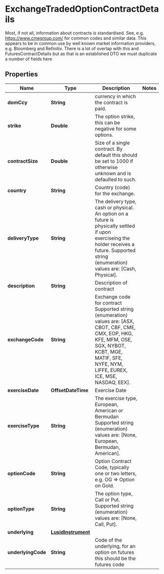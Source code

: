 

# ExchangeTradedOptionContractDetails

Most, if not all, information about contracts is standardised. See, e.g. https://www.cmegroup.com/ for  common codes and similar data. This appears to be in common use by well known market information providers, e.g. Bloomberg and Refinitiv.  There is a lot of overlap with this and FuturesContractDetails but as that is an established DTO we must duplicate a number of fields here

## Properties

Name | Type | Description | Notes
------------ | ------------- | ------------- | -------------
**domCcy** | **String** | currency in which the contract is paid. | 
**strike** | **Double** | The option strike, this can be negative for some options. | 
**contractSize** | **Double** | Size of a single contract. By default this should be set to 1000 if otherwise unknown and is defaulted to such. | 
**country** | **String** | Country (code) for the exchange. | 
**deliveryType** | **String** | The delivery type, cash or physical. An option on a future is physically settled if upon exerciseing the  holder receives a future.  Supported string (enumeration) values are: [Cash, Physical]. | 
**description** | **String** | Description of contract | 
**exchangeCode** | **String** | Exchange code for contract  Supported string (enumeration) values are: [ASX, CBOT, CBF, CME, CMX, EOP, HKG, KFE, MFM, OSE, SGX, NYBOT, KCBT, MGE, MATIF, SFE, NYFE, NYM, LIFFE, EUREX, ICE, MSE, NASDAQ, EEX]. | 
**exerciseDate** | **OffsetDateTime** | Exercise Date | 
**exerciseType** | **String** | The exercise type, European, American or Bermudan  Supported string (enumeration) values are: [None, European, Bermudan, American]. | 
**optionCode** | **String** | Option Contract Code, typically one or two letters, e.g. OG &#x3D;&gt; Option on Gold. | 
**optionType** | **String** | The option type, Call or Put.  Supported string (enumeration) values are: [None, Call, Put]. | 
**underlying** | [**LusidInstrument**](LusidInstrument.md) |  | 
**underlyingCode** | **String** | Code of the underlying, for an option on futures this should be the futures code | 



